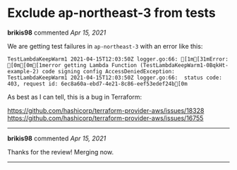 # Exclude ap-northeast-3 from tests

**brikis98** commented *Apr 15, 2021*

We are getting test failures in `ap-northeast-3` with an error like this:

```
TestLambdaKeepWarm1 2021-04-15T12:03:50Z logger.go:66: [1m[31mError: [0m[0m[1merror getting Lambda Function (TestLambdaKeepWarm1-0BqkHt-example-2) code signing config AccessDeniedException:
TestLambdaKeepWarm1 2021-04-15T12:03:50Z logger.go:66: 	status code: 403, request id: 6ec8a60a-ebd7-4e21-8c86-eef53edef24b[0m
```

As best as I can tell, this is a bug in Terraform:

https://github.com/hashicorp/terraform-provider-aws/issues/18328
https://github.com/hashicorp/terraform-provider-aws/issues/16755
<br />
***


**brikis98** commented *Apr 15, 2021*

Thanks for the review! Merging now.
***

